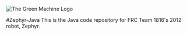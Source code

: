 ![The Green Machine Logo](http://edinarobotics.com/sites/all/themes/greenmachine/assets/images/Logo.gif)

#Zephyr-Java
This is the Java code repository for FRC Team 1816's 2012 robot, Zephyr.
